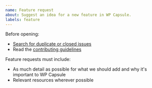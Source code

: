 ```yaml
---
name: Feature request
about: Suggest an idea for a new feature in WP Capsule.
labels: feature
---
```


Before opening:

- [Search for duplicate or closed issues](https://github.com/crowdfavorite/wp-capsule/issues?utf8=%E2%9C%93&q=is%3Aissue)
- Read the [contributing guidelines](https://github.com/crowdfavorite/wp-capsule/blob/master/.github/CONTRIBUTING.md)

Feature requests must include:

- As much detail as possible for what we should add and why it's important to WP Capsule
- Relevant resources wherever possible